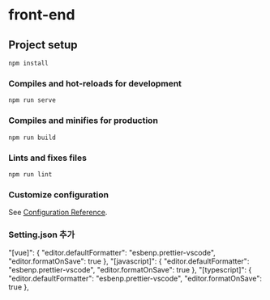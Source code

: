 # front-end

## Project setup

```
npm install
```

### Compiles and hot-reloads for development

```
npm run serve
```

### Compiles and minifies for production

```
npm run build
```

### Lints and fixes files

```
npm run lint
```

### Customize configuration

See [Configuration Reference](https://cli.vuejs.org/config/).

### Setting.json 추가

"[vue]": {
"editor.defaultFormatter": "esbenp.prettier-vscode",
"editor.formatOnSave": true
},
"[javascript]": {
"editor.defaultFormatter": "esbenp.prettier-vscode",
"editor.formatOnSave": true
},
"[typescript]": {
"editor.defaultFormatter": "esbenp.prettier-vscode",
"editor.formatOnSave": true
},
